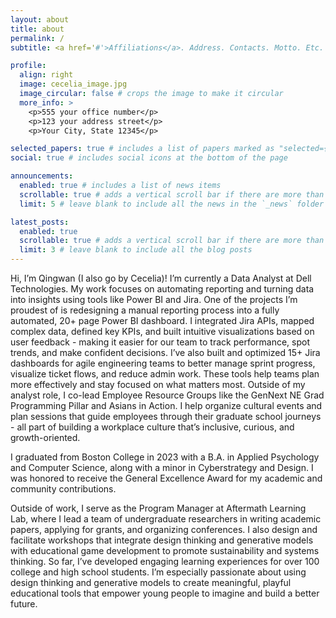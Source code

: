 ```yaml
---
layout: about
title: about
permalink: /
subtitle: <a href='#'>Affiliations</a>. Address. Contacts. Motto. Etc.

profile:
  align: right
  image: cecelia_image.jpg
  image_circular: false # crops the image to make it circular
  more_info: >
    <p>555 your office number</p>
    <p>123 your address street</p>
    <p>Your City, State 12345</p>

selected_papers: true # includes a list of papers marked as "selected={true}"
social: true # includes social icons at the bottom of the page

announcements:
  enabled: true # includes a list of news items
  scrollable: true # adds a vertical scroll bar if there are more than 3 news items
  limit: 5 # leave blank to include all the news in the `_news` folder

latest_posts:
  enabled: true
  scrollable: true # adds a vertical scroll bar if there are more than 3 new posts items
  limit: 3 # leave blank to include all the blog posts
---
```

Hi, I’m Qingwan (I also go by Cecelia)! I’m currently a Data Analyst at Dell Technologies. My work focuses on automating reporting and turning data into insights using tools like Power BI and Jira. One of the projects I’m proudest of is redesigning a manual reporting process into a fully automated, 20+ page Power BI dashboard. I integrated Jira APIs, mapped complex data, defined key KPIs, and built intuitive visualizations based on user feedback - making it easier for our team to track performance, spot trends, and make confident decisions. I’ve also built and optimized 15+ Jira dashboards for agile engineering teams to better manage sprint progress, visualize ticket flows, and reduce admin work. These tools help teams plan more effectively and stay focused on what matters most. Outside of my analyst role, I co-lead Employee Resource Groups like the GenNext NE Grad Programming Pillar and Asians in Action. I help organize cultural events and plan sessions that guide employees through their graduate school journeys - all part of building a workplace culture that’s inclusive, curious, and growth-oriented.

I graduated from Boston College in 2023 with a B.A. in Applied Psychology and Computer Science, along with a minor in Cyberstrategy and Design. 
I was honored to receive the General Excellence Award for my academic and community contributions.

Outside of work, I serve as the Program Manager at Aftermath Learning Lab, where I lead a team of undergraduate researchers in writing academic papers, applying for grants, and organizing conferences. I also design and facilitate workshops that integrate design thinking and generative models with educational game development to promote sustainability and systems thinking. So far, I’ve developed engaging learning experiences for over 100 college and high school students. I’m especially passionate about using design thinking and generative models to create meaningful, playful educational tools that empower young people to imagine and build a better future. 
